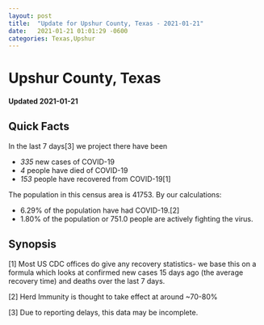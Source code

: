 ```yaml
---
layout: post
title:  "Update for Upshur County, Texas - 2021-01-21"
date:   2021-01-21 01:01:29 -0600
categories: Texas,Upshur
---
```


# Upshur County, Texas
#### Updated 2021-01-21

## Quick Facts

In the last 7 days[3] we project there have been
- *335* new cases of COVID-19
- *4* people have died of COVID-19
- *153* people have recovered from COVID-19[1]

The population in this census area is 41753. By our calculations:
- 6.29% of the population have had COVID-19.[2]
- 1.80% of the population or 751.0 people are actively fighting the virus.

## Synopsis




[1] Most US CDC offices do give any recovery statistics- we base this on a formula which looks at confirmed new cases
15 days ago (the average recovery time) and deaths over the last 7 days.

[2] Herd Immunity is thought to take effect at around ~70-80%

[3] Due to reporting delays, this data may be incomplete.
 
    